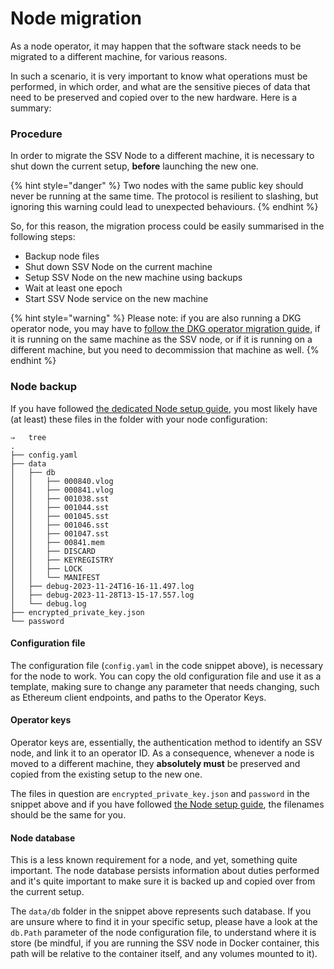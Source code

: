 # Node migration

As a node operator, it may happen that the software stack needs to be migrated to a different machine, for various reasons.

In such a scenario, it is very important to know what operations must be performed, in which order, and what are the sensitive pieces of data that need to be preserved and copied over to the new hardware. Here is a summary:

### Procedure

In order to migrate the SSV Node to a different machine, it is necessary to shut down the current setup, **before** launching the new one.

{% hint style="danger" %}
Two nodes with the same public key should never be running at the same time. The protocol is resilient to slashing, but ignoring this warning could lead to unexpected behaviours.
{% endhint %}

So, for this reason, the migration process could be easily summarised in the following steps:

* Backup node files
* Shut down SSV Node on the current machine
* Setup SSV Node on the new machine using backups
* Wait at least one epoch
* Start SSV Node service on the new machine

{% hint style="warning" %}
Please note: if you are also running a DKG operator node, you may have to [follow the DKG operator migration guide](dkg-operator-migration.md), if it is running on the same machine as the SSV node, or if it is running on a different machine, but you need to decommission that machine as well.
{% endhint %}

### Node backup

If you have followed [the dedicated Node setup guide](../installation/), you most likely have (at least) these files in the folder with your node configuration:

```
⇒   tree
.
├── config.yaml
├── data
│   ├── db
│   │   ├── 000840.vlog
│   │   ├── 000841.vlog
│   │   ├── 001038.sst
│   │   ├── 001044.sst
│   │   ├── 001045.sst
│   │   ├── 001046.sst
│   │   ├── 001047.sst
│   │   ├── 00841.mem
│   │   ├── DISCARD
│   │   ├── KEYREGISTRY
│   │   ├── LOCK
│   │   └── MANIFEST
│   ├── debug-2023-11-24T16-16-11.497.log
│   ├── debug-2023-11-28T13-15-17.557.log
│   └── debug.log
├── encrypted_private_key.json
└── password
```

#### Configuration file

The configuration file (`config.yaml` in the code snippet above), is necessary for the node to work. You can copy the old configuration file and use it as a template, making sure to change any parameter that needs changing, such as Ethereum client endpoints, and paths to the Operator Keys.

#### Operator keys

Operator keys are, essentially, the authentication method to identify an SSV node, and link it to an operator ID. As a consequence, whenever a node is moved to a different machine, they **absolutely must** be preserved and copied from the existing setup to the new one.

The files in question are `encrypted_private_key.json` and `password` in the snippet above and if you have followed [the Node setup guide](../installation/), the filenames should be the same for you.

#### Node database

This is a less known requirement for a node, and yet, something quite important. The node database persists information about duties performed and it's quite important to make sure it is backed up and copied over from the current setup.

The `data/db` folder in the snippet above represents such database. If you are unsure where to find it in your specific setup, please have a look at the `db.Path` parameter of the node configuration file, to understand where it is store (be mindful, if you are running the SSV node in Docker container, this path will be relative to the container itself, and any volumes mounted to it).
